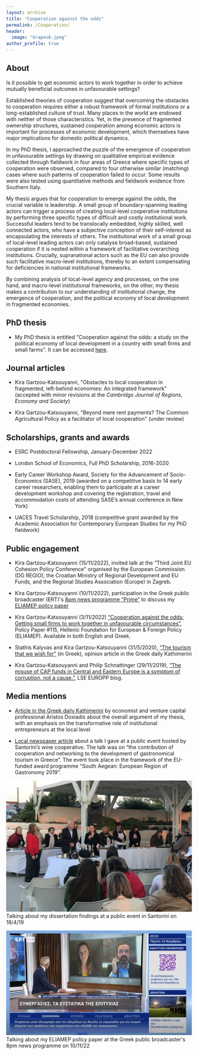 ```yaml
---
layout: archive
title: "Cooperation against the odds"
permalink: /Cooperation/
header: 
  image: "Grapes6.jpeg"
author_profile: true
---
```

## About

Is it possible to get economic actors to work together in order to achieve mutually beneficial outcomes in unfavourable settings? 

Established theories of cooperation suggest that overcoming the obstacles to cooperation requires either a robust framework of formal institutions or a long-established culture of trust. Many places in the world are endowed with neither of those characteristics. Yet, in the presence of fragmented ownership structures, sustained cooperation among economic actors is important for processes of economic development, which themselves have major implications for domestic political dynamics.

In my PhD thesis, I approached the puzzle of the emergence of cooperation in unfavourable settings by drawing on qualitative empirical evidence collected through fieldwork in four areas of Greece where specific types of cooperation were observed, compared to four otherwise similar (matching) cases where such patterns of cooperation failed to occur. Some results were also tested using quantitative methods and fieldwork evidence from Southern Italy.  

My thesis argues that for cooperation to emerge against the odds, the crucial variable is leadership. A small group of boundary-spanning leading actors can trigger a process of creating local-level cooperative institutions by performing three specific types of difficult and costly institutional work. Successful leaders tend to be translocally embedded, highly skilled, well connected actors, who have a subjective conception of their self-interest as encapsulating the interests of others. The institutional work of a small group of local-level leading actors can only catalyse broad-based, sustained cooperation if it is nested within a framework of facilitative overarching institutions. Crucially, supranational actors such as the EU can also provide such facilitative macro-level institutions, thereby to an extent compensating for deficiencies in national institutional frameworks.

By combining analysis of local-level agency and processes, on the one hand, and macro-level institutional frameworks, on the other, my thesis makes a contribution to our understanding of institutional change, the emergence of cooperation, and the political economy of local development in fragmented economies.

## PhD thesis

* My PhD thesis is entitled "Cooperation against the odds: a study on the political economy of local development in a country with small firms and small farms". It can be accessed [here](http://etheses.lse.ac.uk/4307/).

## Journal articles

* Kira Gartzou-Katsouyanni, "Obstacles to local cooperation in fragmented, left-behind economies: An integrated framework" (accepted with minor revisions at the *Cambridge Journal of Regions, Economy and Society*)

* Kira Gartzou-Katsouyanni, "Beyond mere rent payments? The Common Agricultural Policy as a facilitator of local cooperation" (under review)

## Scholarships, grants and awards

* ESRC Postdoctoral Fellowship, January-December 2022

* London School of Economics, Full PhD Scholarship, 2016-2020

* Early Career Workshop Award, Society for the Advancement of Socio-Economics (SASE), 2019 (awarded on a competitive basis to 14 early career researchers, enabling them to participate at a career development workshop and covering the registration, travel and accommodation costs of attending SASE’s annual conference in New York)

* UACES Travel Scholarship, 2018 (competitive grant awarded by the Academic Association for Contemporary European Studies for my PhD fieldwork)

## Public engagement

* Kira Gartzou-Katsouyanni (15/11/2022), invited talk at the “Third Joint EU Cohesion Policy Conference" organised by the European Commission (DG REGIO), the Croatian Ministry of Regional Development and EU Funds, and the Regional Studies Association (Europe) in Zagreb.

* Kira Gartzou-Katsouyanni (10/11/2022), participation in the Greek public broadcaster (ERT)'s [8pm news programme “Prime”](https://drive.google.com/file/d/1mnO7Z4LoV3NeVGoBj5rwQkbyAxhhnDOA/view?usp=sharing) to discuss my [ELIAMEP policy paper](https://www.eliamep.gr/en/publication/%ce%b7-%cf%83%cf%85%ce%bd%ce%b5%cf%81%ce%b3%ce%b1%cf%83%ce%af%ce%b1-%cf%83%ce%b5-%ce%b1%ce%bd%cf%84%ce%af%ce%be%ce%bf%ce%b5%cf%82-%cf%83%cf%85%ce%bd%ce%b8%ce%ae%ce%ba%ce%b5%cf%82-%cf%80%cf%8e%cf%82/)

* Kira Gartzou-Katsouyanni (3/11/2022) [“Cooperation against the odds: Getting small firms to work together in unfavourable circumstances”](https://www.eliamep.gr/en/publication/%ce%b7-%cf%83%cf%85%ce%bd%ce%b5%cf%81%ce%b3%ce%b1%cf%83%ce%af%ce%b1-%cf%83%ce%b5-%ce%b1%ce%bd%cf%84%ce%af%ce%be%ce%bf%ce%b5%cf%82-%cf%83%cf%85%ce%bd%ce%b8%ce%ae%ce%ba%ce%b5%cf%82-%cf%80%cf%8e%cf%82/), Policy Paper #115, Hellenic Foundation for European & Foreign Policy (ELIAMEP). Available in both English and Greek.

* Stathis Kalyvas and Kira Gartzou-Katsouyanni (31/5/2020), [“The tourism that we wish for”](https://www.kathimerini.gr/opinion/1080743/o-toyrismos-poy-epithymoyme/) (in Greek), opinion article in the Greek daily Kathimerini

* Kira Gartzou-Katsouyanni and Philip Schnattinger (29/11/2019), [“The misuse of CAP funds in Central and Eastern Europe is a symptom of corruption, not a cause.”](https://blogs.lse.ac.uk/europpblog/2019/11/29/the-misuse-of-cap-funds-in-central-and-eastern-europe-is-a-symptom-of-corruption-not-a-cause/), LSE EUROPP blog.

## Media mentions

* [Article in the Greek daily Kathimerini](https://www.kathimerini.gr/opinion/561651055/i-synergasia-se-antixoes-synthikes/) by economist and venture capital professional Aristos Doxiadis about the overall argument of my thesis, with an emphasis on the transformative role of institutional entrepreneurs at the local level 

* [Local newspaper article](https://cyclades24.gr/2019/04/santorini-aegean-mamas-know-best-aegean-gardeners/) about a talk I gave at a public event hosted by Santorini’s wine cooperative. The talk was on “the contribution of cooperation and networking to the development of gastronomical tourism in Greece”. The event took place in the framework of the EU-funded award programme “South Aegean: European Region of Gastronomy 2019”.

![](/images/Santo.jpeg)
Talking about my dissertation findings at a public event in Santorini on 18/4/19

[![](/images/ERT.jpeg)](https://drive.google.com/file/d/1mnO7Z4LoV3NeVGoBj5rwQkbyAxhhnDOA/view?usp=sharing)
Talking about my ELIAMEP policy paper at the Greek public broadcaster's 8pm news programme on 10/11/22



 